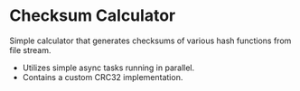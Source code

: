 # Checksum Calculator

Simple calculator that generates checksums of various hash functions from file stream.
* Utilizes simple async tasks running in parallel.
* Contains a custom CRC32 implementation.

